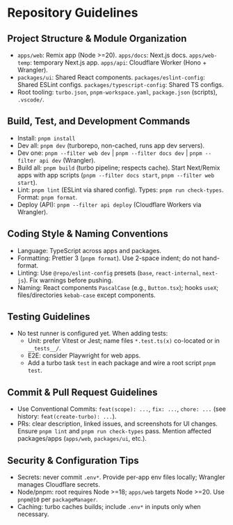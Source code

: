 # Repository Guidelines

## Project Structure & Module Organization

- `apps/web`: Remix app (Node >=20). `apps/docs`: Next.js docs. `apps/web-temp`: temporary Next.js app. `apps/api`: Cloudflare Worker (Hono + Wrangler).
- `packages/ui`: Shared React components. `packages/eslint-config`: Shared ESLint configs. `packages/typescript-config`: Shared TS configs.
- Root tooling: `turbo.json`, `pnpm-workspace.yaml`, `package.json` (scripts), `.vscode/`.

## Build, Test, and Development Commands

- Install: `pnpm install`
- Dev all: `pnpm dev` (turborepo, non-cached, runs app dev servers).
- Dev one: `pnpm --filter web dev` | `pnpm --filter docs dev` | `pnpm --filter api dev` (Wrangler).
- Build all: `pnpm build` (turbo pipeline; respects cache). Start Next/Remix apps with app scripts (`pnpm --filter docs start`, `pnpm --filter web start`).
- Lint: `pnpm lint` (ESLint via shared config). Types: `pnpm run check-types`. Format: `pnpm format`.
- Deploy (API): `pnpm --filter api deploy` (Cloudflare Workers via Wrangler).

## Coding Style & Naming Conventions

- Language: TypeScript across apps and packages.
- Formatting: Prettier 3 (`pnpm format`). Use 2-space indent; do not hand-format.
- Linting: Use `@repo/eslint-config` presets (`base`, `react-internal`, `next-js`). Fix warnings before pushing.
- Naming: React components `PascalCase` (e.g., `Button.tsx`); hooks `useX`; files/directories `kebab-case` except components.

## Testing Guidelines

- No test runner is configured yet. When adding tests:
  - Unit: prefer Vitest or Jest; name files `*.test.ts(x)` co-located or in `__tests__/`.
  - E2E: consider Playwright for web apps.
  - Add a turbo task `test` in each package and wire a root script `pnpm test`.

## Commit & Pull Request Guidelines

- Use Conventional Commits: `feat(scope): ...`, `fix: ...`, `chore: ...` (see history: `feat(create-turbo): ...`).
- PRs: clear description, linked issues, and screenshots for UI changes. Ensure `pnpm lint` and `pnpm run check-types` pass. Mention affected packages/apps (`apps/web`, `packages/ui`, etc.).

## Security & Configuration Tips

- Secrets: never commit `.env*`. Provide per-app env files locally; Wrangler manages Cloudflare secrets.
- Node/pnpm: root requires Node >=18; `apps/web` targets Node >=20. Use `pnpm@10` per `packageManager`.
- Caching: turbo caches builds; include `.env*` in inputs only when necessary.
